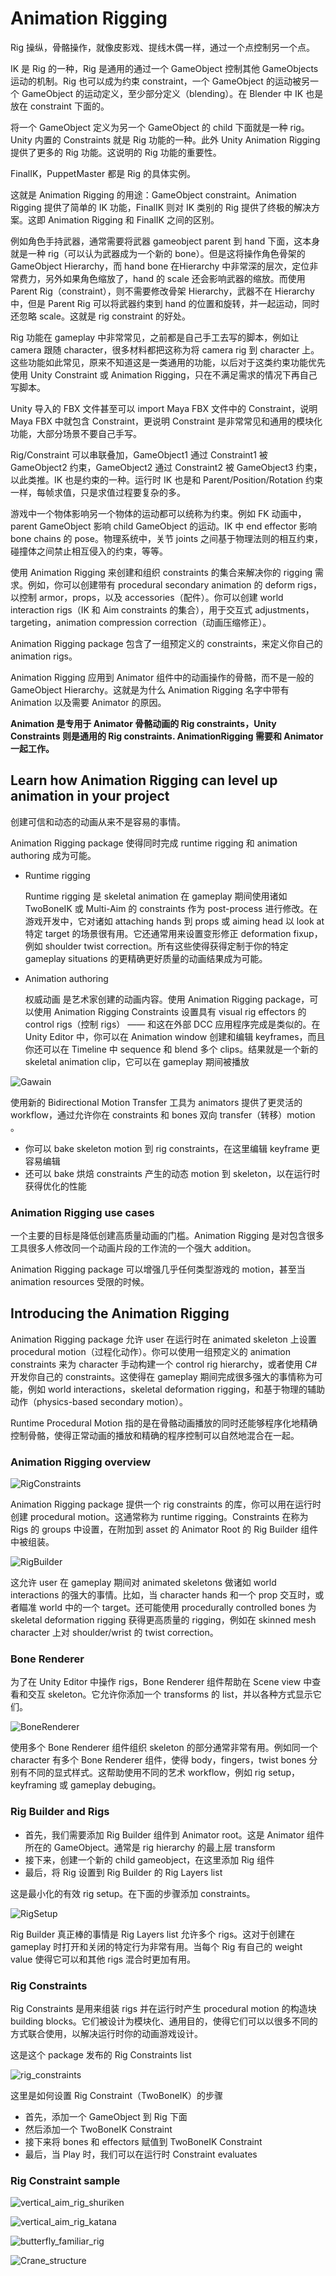 # Animation Rigging

Rig 操纵，骨骼操作，就像皮影戏、提线木偶一样，通过一个点控制另一个点。

IK 是 Rig 的一种，Rig 是通用的通过一个 GameObject 控制其他 GameObjects 运动的机制。Rig 也可以成为约束 constraint，一个 GameObject 的运动被另一个 GameObject 的运动定义，至少部分定义（blending）。在 Blender 中 IK 也是放在 constraint 下面的。

将一个 GameObject 定义为另一个 GameObject 的 child 下面就是一种 rig。Unity 内置的 Constraints 就是 Rig 功能的一种。此外 Unity Animation Rigging 提供了更多的 Rig 功能。这说明的 Rig 功能的重要性。

FinalIK，PuppetMaster 都是 Rig 的具体实例。

这就是 Animation Rigging 的用途：GameObject constraint。Animation Rigging 提供了简单的 IK 功能，FinalIK 则对 IK 类别的 Rig 提供了终极的解决方案。这即 Animation Rigging 和 FinalIK 之间的区别。

例如角色手持武器，通常需要将武器 gameobject parent 到 hand 下面，这本身就是一种 rig（可以认为武器成为一个新的 bone）。但是这将操作角色骨架的 GameObject Hierarchy，而 hand bone 在Hierarchy 中非常深的层次，定位非常费力，另外如果角色缩放了，hand 的 scale 还会影响武器的缩放。而使用 Parent Rig（constraint），则不需要修改骨架 Hierarchy，武器不在 Hierarchy 中，但是 Parent Rig 可以将武器约束到 hand 的位置和旋转，并一起运动，同时还忽略 scale。这就是 rig constraint 的好处。

Rig 功能在 gameplay 中非常常见，之前都是自己手工去写的脚本，例如让 camera 跟随 character，很多材料都把这称为将 camera rig 到 character 上。这些功能如此常见，原来不知道这是一类通用的功能，以后对于这类约束功能优先使用 Unity Constraint 或 Animation Rigging，只在不满足需求的情况下再自己写脚本。

Unity 导入的 FBX 文件甚至可以 import Maya FBX 文件中的 Constraint，说明 Maya FBX 中就包含 Constraint，更说明 Constraint 是非常常见和通用的模块化功能，大部分场景不要自己手写。

Rig/Constraint 可以串联叠加，GameObject1 通过 Constraint1 被 GameObject2 约束，GameObject2 通过 Constraint2 被 GameObject3 约束，以此类推。IK 也是约束的一种。运行时 IK 也是和 Parent/Position/Rotation 约束一样，每帧求值，只是求值过程要复杂的多。

游戏中一个物体影响另一个物体的运动都可以统称为约束。例如 FK 动画中，parent GameObject 影响 child GameObject 的运动。IK 中 end effector 影响 bone chains 的 pose。物理系统中，关节 joints 之间基于物理法则的相互约束，碰撞体之间禁止相互侵入的约束，等等。

使用 Animation Rigging 来创建和组织 constraints 的集合来解决你的 rigging 需求。例如，你可以创建带有 procedural secondary animation 的 deform rigs，以控制 armor，props，以及 accessories（配件）。你可以创建 world interaction rigs（IK 和 Aim constraints 的集合），用于交互式 adjustments，targeting，animation compression correction（动画压缩修正）。

Animation Rigging package 包含了一组预定义的 constraints，来定义你自己的 animation rigs。

Animation Rigging 应用到 Animator 组件中的动画操作的骨骼，而不是一般的 GameObject Hierarchy。这就是为什么 Animation Rigging 名字中带有 Animation 以及需要 Animator 的原因。

**Animation 是专用于 Animator 骨骼动画的 Rig constraints，Unity Constraints 则是通用的 Rig constraints. AnimationRigging 需要和 Animator 一起工作。**

## Learn how Animation Rigging can level up animation in your project

创建可信和动态的动画从来不是容易的事情。

Animation Rigging package 使得同时完成 runtime rigging 和 animation authoring 成为可能。

- Runtime rigging

  Runtime rigging 是 skeletal animation 在 gameplay 期间使用诸如 TwoBoneIK 或 Multi-Aim 的 constraints 作为 post-process 进行修改。在游戏开发中，它对诸如 attaching hands 到 props 或 aiming head 以 look at 特定 target 的场景很有用。它还通常用来设置变形修正 deformation fixup，例如 shoulder twist correction。所有这些使得获得定制于你的特定 gameplay situations 的更精确更好质量的动画结果成为可能。

- Animation authoring

  权威动画 是艺术家创建的动画内容。使用 Animation Rigging package，可以使用 Animation Rigging Constraints 设置具有 visual rig effectors 的 control rigs（控制 rigs） —— 和这在外部 DCC 应用程序完成是类似的。在 Unity Editor 中，你可以在 Animation window 创建和编辑 keyframes，而且你还可以在 Timeline 中 sequence 和 blend 多个 clips。结果就是一个新的skeletal animation clip，它可以在 gameplay 期间被播放

![Gawain](Image/Gawain.png)

使用新的 Bidirectional Motion Transfer 工具为 animators 提供了更灵活的 workflow，通过允许你在 constraints 和 bones 双向 transfer（转移）motion 。

- 你可以 bake skeleton motion 到 rig constraints，在这里编辑 keyframe 更容易编辑
- 还可以 bake 烘焙 constraints 产生的动态 motion 到 skeleton，以在运行时获得优化的性能

### Animation Rigging use cases

一个主要的目标是降低创建高质量动画的门槛。Animation Rigging 是对包含很多工具很多人修改同一个动画片段的工作流的一个强大 addition。

Animation Rigging package 可以增强几乎任何类型游戏的 motion，甚至当 animation resources 受限的时候。

## Introducing the Animation Rigging

Animation Rigging package 允许 user 在运行时在 animated skeleton 上设置 procedural motion（过程化动作）。你可以使用一组预定义的 animation constraints 来为 character 手动构建一个 control rig hierarchy，或者使用 C# 开发你自己的 constraints。这使得在 gameplay 期间完成很多强大的事情称为可能，例如 world interactions，skeletal deformation rigging，和基于物理的辅助动作（physics-based secondary motion）。

Runtime Procedural Motion 指的是在骨骼动画播放的同时还能够程序化地精确控制骨骼，使得正常动画的播放和精确的程序控制可以自然地混合在一起。

### Animation Rigging overview

![RigConstraints](Image/RigConstraints.png)

Animation Rigging package 提供一个 rig constraints 的库，你可以用在运行时创建 procedural motion。这通常称为 runtime rigging。Constraints 在称为 Rigs 的 groups 中设置，在附加到 asset 的 Animator Root 的 Rig Builder 组件中被组装。

![RigBuilder](Image/RigBuilder.jpg)

这允许 user 在 gameplay 期间对 animated skeletons 做诸如 world interactions 的强大的事情。比如，当 character hands 和一个 prop 交互时，或者瞄准 world 中的一个 target。还可能使用 procedurally controlled bones 为 skeletal deformation rigging 获得更高质量的 rigging，例如在 skinned mesh character 上对 shoulder/wrist 的 twist correction。

### Bone Renderer

为了在 Unity Editor 中操作 rigs，Bone Renderer 组件帮助在 Scene view 中查看和交互 skeleton。它允许你添加一个 transforms 的 list，并以各种方式显示它们。

![BoneRenderer](Image/BoneRenderer.png)

使用多个 Bone Renderer 组件组织 skeleton 的部分通常非常有用。例如同一个 character 有多个 Bone Renderer 组件，使得 body，fingers，twist bones 分别有不同的显式样式。这帮助使用不同的艺术 workflow，例如 rig setup，keyframing 或 gameplay debuging。

### Rig Builder and Rigs

- 首先，我们需要添加 Rig Builder 组件到 Animator root。这是 Animator 组件所在的 GameObject。通常是 rig hierarchy 的最上层 transform
- 接下来，创建一个新的 child gameobject，在这里添加 Rig 组件
- 最后，将 Rig 设置到 Rig Builder 的 Rig Layers list

这是最小化的有效 rig setup。在下面的步骤添加 constraints。

![RigSetup](Image/RigSetup.png)

Rig Builder 真正棒的事情是 Rig Layers list 允许多个 rigs。这对于创建在 gameplay 时打开和关闭的特定行为非常有用。当每个 Rig 有自己的 weight value 使得它可以和其他 rigs 混合时更加有用。

### Rig Constraints

Rig Constraints 是用来组装 rigs 并在运行时产生 procedural motion 的构造块 building blocks。它们被设计为模块化、通用目的，使得它们可以以很多不同的方式联合使用，以解决运行时你的动画游戏设计。

这是这个 package 发布的 Rig Constraints list

![rig_constraints](Image/rig_constraints.png)

这里是如何设置 Rig Constraint（TwoBoneIK）的步骤

- 首先，添加一个 GameObject 到 Rig 下面
- 然后添加一个 TwoBoneIK Constraint
- 接下来将 bones 和 effectors 赋值到 TwoBoneIK Constraint
- 最后，当 Play 时，我们可以在运行时 Constraint evaluates

### Rig Constraint sample

![vertical_aim_rig_shuriken](Image/vertical_aim_rig_shuriken.png)

![vertical_aim_rig_katana](Image/vertical_aim_rig_katana.png)

![butterfly_familiar_rig](Image/butterfly_familiar_rig.png)

![Crane_structure](Image/Crane_structure.png)
